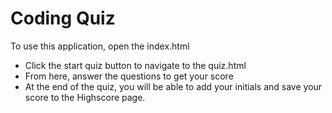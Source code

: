 # Coding Quiz
To use this application, open the index.html

* Click the start quiz button to navigate to the quiz.html
* From here, answer the questions to get your score
* At the end of the quiz, you will be able to add your initials and save your score to the Highscore page.
